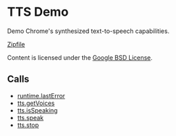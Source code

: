 
TTS Demo
=======

Demo Chrome's synthesized text-to-speech capabilities.

[Zipfile](http://developer.chrome.com/extensions/examples/extensions/ttsdemo.zip)

Content is licensed under the [Google BSD License](https://developers.google.com/open-source/licenses/bsd).

Calls
-----

* [runtime.lastError](https://developer.chrome.com/extensions/runtime#property-lastError)
* [tts.getVoices](https://developer.chrome.com/extensions/tts#method-getVoices)
* [tts.isSpeaking](https://developer.chrome.com/extensions/tts#method-isSpeaking)
* [tts.speak](https://developer.chrome.com/extensions/tts#method-speak)
* [tts.stop](https://developer.chrome.com/extensions/tts#method-stop)